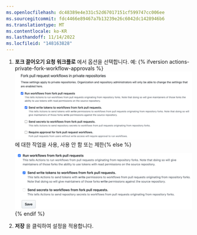 ```yaml
---
ms.openlocfilehash: dc48389e4e331c52d67017151cf599747cc006ee
ms.sourcegitcommit: fdc4466e89467a7b13239e26c6042dc1428946b6
ms.translationtype: MT
ms.contentlocale: ko-KR
ms.lasthandoff: 11/14/2022
ms.locfileid: "148163828"
---
```

1. **포크 끌어오기 요청 워크플로** 에서 옵션을 선택합니다. 예: {% ifversion actions-private-fork-workflow-approvals %} ![이 리포지토리](/assets/images/help/settings/actions-fork-pull-request-workflows-require-approval.png)에 대한 작업을 사용, 사용 안 함 또는 제한{% else %}

   ![이 리포지토리에 대한 작업을 사용, 사용 안 함 또는 제한](/assets/images/help/settings/actions-fork-pull-request-workflows.png){% endif %}

1. **저장** 을 클릭하여 설정을 적용합니다.
